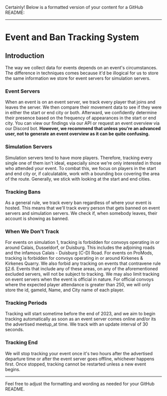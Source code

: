 Certainly! Below is a formatted version of your content for a GitHub README:

---

# Event and Ban Tracking System

## Introduction

The way we collect data for events depends on an event's circumstances. The difference in techniques comes because it'd be illogical for us to store the same information we store for event servers for simulation servers.

### Event Servers

When an event is on an event server, we track every player that joins and leaves the server. We then compare their movement data to see if they were in either the start or end city or both. Afterward, we confidently determine their presence based on the frequency of appearances in the start or end city. You can view our findings via our API or request an event overview via our Discord bot. **However, we recommend that unless you're an advanced user, not to generate an event overview as it can be quite confusing.**

### Simulation Servers

Simulation servers tend to have more players. Therefore, tracking every single one of them isn't ideal, especially since we're only interested in those who attended your event. To combat this, we focus on players in the start and end city or, if calculatable, work with a bounding box covering the area of the route. Generally, we stick with looking at the start and end cities.

### Tracking Bans

As a general rule, we track every ban regardless of where your event is hosted. This means that we'll track every person that gets banned on event servers and simulation servers. We check if, when somebody leaves, their account is showing as banned.

### When We Don't Track

For events on simulation 1, tracking is forbidden for convoys operating in or around Calais, Dusseldorf, or Duisburg. This includes the adjoining roads and the infamous Calais - Duisburg (C-D) Road. For events on ProMods, tracking is forbidden for convoys operating in or around Kirkenes & Kirkenes Quarry. We also forbid any tracking on events that contravene rule §2.6. Events that include any of these areas, on any of the aforementioned excluded servers, will not be subject to tracking. We may also limit tracking on event servers when the event is official in nature. For official convoys where the expected player attendance is greater than 250, we will only store the id, gameId, Name, and City name of each player.

### Tracking Periods

Tracking will start sometime before the end of 2023, and we aim to begin tracking automatically as soon as an event server comes online and/or its the advertised meetup_at time. We track with an update interval of 30 seconds.

### Tracking End

We will stop tracking your event once it's two hours after the advertised departure time or after the event server goes offline, whichever happens first. Once stopped, tracking cannot be restarted unless a new event begins.

---

Feel free to adjust the formatting and wording as needed for your GitHub README.
